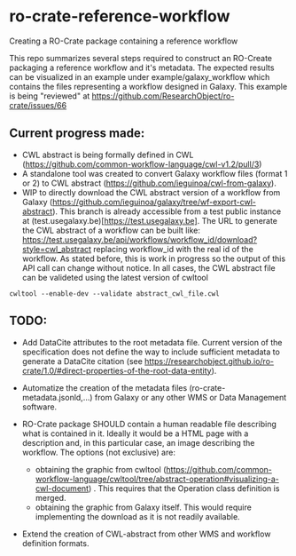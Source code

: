 # ro-crate-reference-workflow
Creating a RO-Crate package containing a reference workflow

This repo summarizes several steps required to construct an RO-Create packaging a reference workflow and it's metadata. The expected results can be visualized in an example under example/galaxy_workflow which contains the files representing a workflow designed in Galaxy. This example is being "reviewed" at https://github.com/ResearchObject/ro-crate/issues/66

## Current progress made:
 - CWL abstract is being formally defined in CWL (https://github.com/common-workflow-language/cwl-v1.2/pull/3)
 - A standalone tool was created to convert Galaxy workflow files (format 1 or 2) to CWL abstract (https://github.com/ieguinoa/cwl-from-galaxy). 
 - WIP to directly download the CWL abstract version of a workflow from Galaxy (https://github.com/ieguinoa/galaxy/tree/wf-export-cwl-abstract). This branch is already accessible from a test public instance at (test.usegalaxy.be)[https://test.usegalaxy.be]. The URL to generate the CWL abstract of a workflow can be built like:
 https://test.usegalaxy.be/api/workflows/workflow_id/download?style=cwl_abstract  replacing workflow_id with the real id of the workflow. As stated before, this is work in progress so the output of this API call can change without notice.
 In all cases, the CWL abstract file can be valideted using the latest version of cwltool
 
 ```
 cwltool --enable-dev --validate abstract_cwl_file.cwl
 ```
 
 
## TODO:
 - Add DataCite attributes to the root metadata file. Current version of the specification does not define the way to include sufficient metadata to generate a DataCite citation (see https://researchobject.github.io/ro-crate/1.0/#direct-properties-of-the-root-data-entity).
 - Automatize the creation of the metadata files (ro-crate-metadata.jsonld,...) from Galaxy or any other WMS or Data Management software.
 - RO-Crate package SHOULD contain a human readable file describing what is contained in it. Ideally it would be a HTML page with a description and, in this particular case, an image describing the workflow. The options (not exclusive) are:
    - obtaining the graphic from cwltool (https://github.com/common-workflow-language/cwltool/tree/abstract-operation#visualizing-a-cwl-document) . This requires that the Operation class definition is merged. 
    - obtaining the graphic from Galaxy itself. This would require implementing the download as it is not readily available.

 - Extend the creation of CWL-abstract from other WMS and workflow definition formats.  
